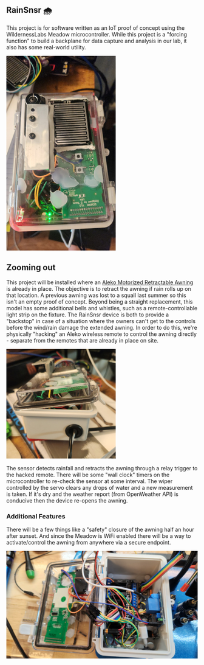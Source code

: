 ﻿## RainSnsr 🌧️

This project is for software written as an IoT proof of concept using the WildernessLabs Meadow microcontroller. While this project is a "forcing function" to build a backplane for data capture and analysis in our lab, it also has some real-world utility.

![RainSnsr Prototype](img/20240620_080820.jpg)

## Zooming out

This project will be installed where an [Aleko Motorized Retractable Awning](https://www.alekoproducts.com/outdoor-living/awnings/motorized-awnings) is already in place. The objective is to retract the awning if rain rolls up on that location. A previous awning was lost to a squall last summer so this isn't an empty proof of concept. Beyond being a straight replacement, this model has some additional bells and whistles, such as a remote-controllable light strip on the fixture. The RainSnsr device is both to provide a "backstop" in case of a situation where the owners can't get to the controls before the wind/rain damage the extended awning. In order to do this, we're physically "hacking" an Aleko wireless remote to control the awning directly - separate from the remotes that are already in place on site.

![RainSnsr waterproof grommet](img/20240619_144014.jpg)

The sensor detects rainfall and retracts the awning through a relay trigger to the hacked remote. There will be some "wall clock" timers on the microcontroller to re-check the sensor at some interval. The wiper controlled by the servo clears any drops of water and a new measurement is taken. If it's dry and the weather report (from OpenWeather API) is conducive then the device re-opens the awning.

### Additional Features

There will be a few things like a "safety" closure of the awning half an hour after sunset. And since the Meadow is WiFi enabled there will be a way to activate/control the awning from anywhere via a secure endpoint. 

![RainSnsr Prototype cabing mess](img/20240618_213511.jpg)